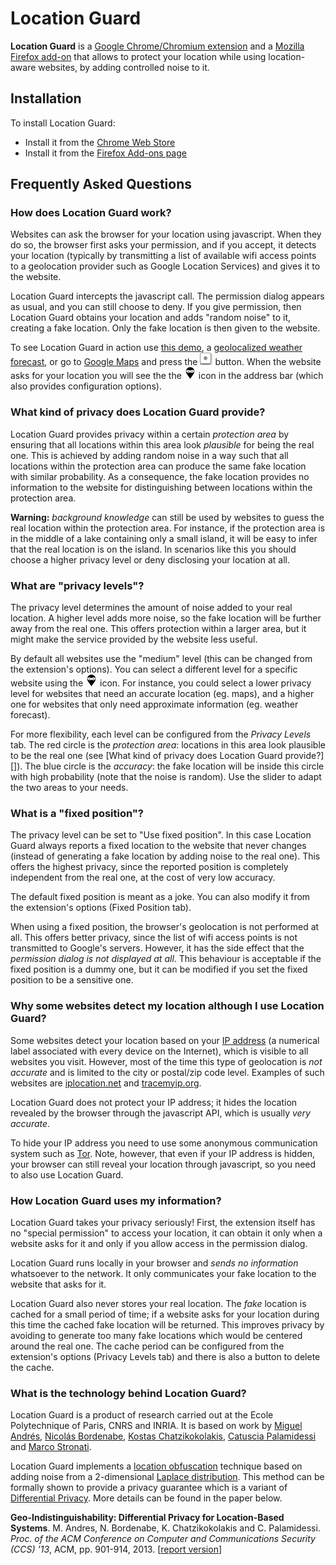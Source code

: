 # Location Guard

**Location Guard** is a [Google Chrome/Chromium extension](https://chrome.google.com/webstore/detail/location-guard/cfohepagpmnodfdmjliccbbigdkfcgia)
and a [Mozilla Firefox add-on](https://addons.mozilla.org/en-US/firefox/addon/location-guard/) that
allows to protect your location while using location-aware websites, by adding controlled noise to it.

## Installation

To install Location Guard:

* Install it from the [Chrome Web Store](https://chrome.google.com/webstore/detail/location-guard/cfohepagpmnodfdmjliccbbigdkfcgia)
* Install it from the [Firefox Add-ons page](https://addons.mozilla.org/en-US/firefox/addon/location-guard/)

## Frequently Asked Questions

### How does Location Guard work?

Websites can ask the browser for your location using javascript. When they do
so, the browser first asks your permission, and if you accept, it detects your
location (typically by transmitting a list of available wifi access points to a
geolocation provider such as Google Location Services) and gives it to the
website.

Location Guard intercepts the javascript call. The permission dialog appears as
usual, and you can still choose to deny. If you give permission, then Location
Guard obtains your location and adds "random noise" to it, creating a fake
location. Only the fake location is then given to the website.

To see Location Guard in action use [this demo](http://html5demos.com/geo), a
[geolocalized weather forecast](http://forecast.io/), or go to [Google
Maps](http://maps.google.com) and press the ![](src/common/images/gmaps_dot.png)
button. When the website asks for your location you will see the the
![](src/common/images/pin_19.png) icon in the address bar (which also provides
configuration options).

### What kind of privacy does Location Guard provide?

Location Guard provides privacy within a certain _protection area_ by ensuring
that all locations within this area look _plausible_ for being the real one.
This is achieved by adding random noise in a way such that all locations within
the protection area can produce the same fake location with similar probability.
As a consequence, the fake location provides no information to the website for
distinguishing between locations within the protection area.

**Warning:** _background knowledge_ can still be used by websites to guess the
real location within the protection area. For instance, if the protection area
is in the middle of a lake containing only a small island, it will be easy to
infer that the real location is on the island. In scenarios like this you should
choose a higher privacy level or deny disclosing your location at all.

### What are "privacy levels"?

The privacy level determines the amount of noise added to your real location. A
higher level adds more noise, so the fake location will be further away from the
real one. This offers protection within a larger area, but it might make the
service provided by the website less useful.

By default all websites use the "medium" level (this can be changed from the
extension's options). You can select a different level for a specific website
using the ![](src/common/images/pin_19.png) icon. For instance, you could select
a lower privacy level for websites that need an accurate location (eg. maps),
and a higher one for websites that only need approximate information (eg.
weather forecast).

For more flexibility, each level can be configured from the _Privacy Levels_
tab. The red circle is the _protection area_: locations in this area look
plausible to be the real one (see [What kind of privacy does Location Guard provide?][]).
The blue circle is the _accuracy_: the fake location will be inside this circle
with high probability (note that the noise is random). Use the slider to adapt
the two areas to your needs.

### What is a "fixed position"?

The privacy level can be set to "Use fixed position". In this case Location
Guard always reports a fixed location to the website that never changes (instead
of generating a fake location by adding noise to the real one). This offers the
highest privacy, since the reported position is completely independent from the
real one, at the cost of very low accuracy.

The default fixed position is meant as a joke. You can also modify it
from the extension's options (Fixed Position tab).

When using a fixed position, the browser's geolocation is not performed at all.
This offers better privacy, since the list of wifi access points is not
transmitted to Google's servers. However, it has the side effect that the
_permission dialog is not displayed at all_. This behaviour is acceptable if the
fixed position is a dummy one, but it can be modified if you set the fixed
position to be a sensitive one.

### Why some websites detect my location although I use Location Guard?

Some websites detect your location based on your [IP
address](http://en.wikipedia.org/wiki/IP_address) (a numerical label associated
with every device on the Internet), which is visible to all websites you visit.
However, most of the time this type of geolocation is _not accurate_ and is
limited to the city or postal/zip code level. Examples of such websites are
[iplocation.net](http://www.iplocation.net/) and
[tracemyip.org](http://www.tracemyip.org/).

Location Guard does not protect your IP address; it hides the location revealed by the
browser through the javascript API, which is usually _very accurate_.

To hide your IP address you need to use some anonymous communication system such
as [Tor](https://www.torproject.org/). Note, however, that even if your IP
address is hidden, your browser can still reveal your location through
javascript, so you need to also use Location Guard.

### How Location Guard uses my information?

Location Guard takes your privacy seriously! First, the extension itself has no
"special permission" to access your location, it can obtain it only when a
website asks for it and only if you allow access in the permission dialog.

Location Guard runs locally in your browser and _sends no information_
whatsoever to the network. It only communicates your fake location to the
website that asks for it.

Location Guard also never stores your real location. The _fake_ location is
cached for a small period of time; if a website asks for your location during
this time the cached fake location will be returned. This improves privacy by
avoiding to generate too many fake locations which would be centered around the
real one. The cache period can be configured from the extension's options
(Privacy Levels tab) and there is also a button to delete the cache.

### What is the technology behind Location Guard?

Location Guard is a product of research carried out at the Ecole Polytechnique of Paris,
CNRS and INRIA. It is based on work by [Miguel Andrés](http://www.lix.polytechnique.fr/~mandres),
[Nicolás Bordenabe](http://www.lix.polytechnique.fr/~nbordenabe/),
[Kostas Chatzikokolakis](http://www.lix.polytechnique.fr/~kostas/),
[Catuscia Palamidessi](http://www.lix.polytechnique.fr/~catuscia/) and
[Marco Stronati](http://www.lix.polytechnique.fr/~stronati/).

Location Guard implements a [location obfuscation](http://en.wikipedia.org/wiki/Location_obfuscation)
technique based on adding noise from a 2-dimensional
[Laplace distribution](http://en.wikipedia.org/wiki/Laplace_distribution).
This method can be formally shown to provide a privacy guarantee which is a variant
of [Differential Privacy](http://en.wikipedia.org/wiki/Differential_privacy).
More details can be found in the paper below.

**Geo-Indistinguishability: Differential Privacy for Location-Based Systems**.
M. Andres, N. Bordenabe, K. Chatzikokolakis and C. Palamidessi.
_Proc. of the ACM Conference on Computer and Communications Security (CCS) '13_, ACM, pp. 901-914, 2013.
[[report version](http://arxiv.org/abs/1212.1984)]
